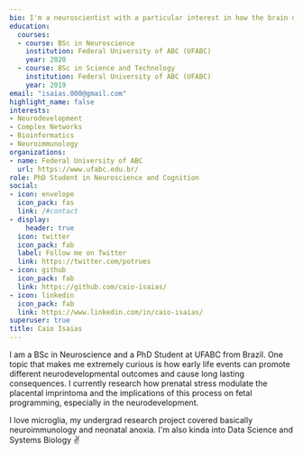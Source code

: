 ```yaml
---
bio: I'm a neuroscientist with a particular interest in how the brain develop and which factors modulate this process in good or bad ways.
education:
  courses:
  - course: BSc in Neuroscience
    institution: Federal University of ABC (UFABC)
    year: 2020
  - course: BSc in Science and Technology
    institution: Federal University of ABC (UFABC)
    year: 2019
email: "isaias.000@gmail.com"
highlight_name: false
interests:
- Neurodevelopment
- Complex Networks
- Bioinformatics
- Neuroimmunology
organizations:
- name: Federal University of ABC
  url: https://www.ufabc.edu.br/
role: PhD Student in Neuroscience and Cognition
social:
- icon: envelope
  icon_pack: fas
  link: /#contact
- display:
    header: true
  icon: twitter
  icon_pack: fab
  label: Follow me on Twitter
  link: https://twitter.com/potrues
- icon: github
  icon_pack: fab
  link: https://github.com/caio-isaias/
- icon: linkedin
  icon_pack: fab
  link: https://www.linkedin.com/in/caio-isaias/
superuser: true
title: Caio Isaias
---
```


I am a BSc in Neuroscience and a PhD Student at UFABC from Brazil. One topic that makes me extremely curious is how early life events can promote different neurodevelopmental outcomes and cause long lasting consequences. I currently research how prenatal stress modulate the placental imprintoma and the implications of this process on fetal programming, especially in the neurodevelopment.

I love microglia, my undergrad research project covered basically neuroimmunology and neonatal anoxia. I'm also kinda into Data Science and Systems Biology :v: 

<!--  
{{< icon name="download" pack="fas" >}} Download my {{< staticref "..." "newtab" >}}resumé{{< /staticref >}}.
--> 
